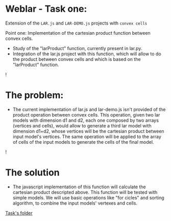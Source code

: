 Weblar - Task one: 
===
Extension of the `LAR.js` and `LAR-DEMO.js` projects with `convex cells`

Point one: Implementation of the cartesian product function between convex cells.

* Study of the "larProduct" function, currently present in lar.py.
* Integration of the lar.js project with this function, which will allow to do the product between convex cells and which is based on the "larProduct" function.

!

The problem: 
===
* The current implementation of lar.js and lar-demo.js isn't provided of the product operation between convex cells. This operation, given two lar models with dimension d1 and d2, each one composed by two arrays (vertices and cells), would allow to generate a third lar model with dimension d1+d2, whose vertices will be the cartesian product between input model's vertices. The same operation will be applied to the array of cells of the input models to generate the cells of the final model.

!

The solution 
===
* The javascript implementation of this function will calculate the cartesian product descripted above. This function will be tested with simple models. We will use basic operations like "for cicles" and sorting algorithm, to combine the input models' vertexes and cells.

[Task's folder](https://github.com/cvdlab-bio/weblar/tree/master/projects/Extension%20of%20the%20LAR.js%20and%20LAR-DEMO.js)
